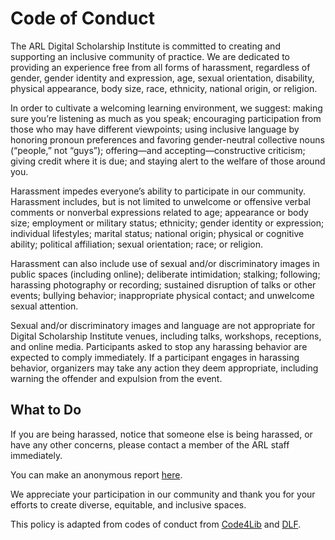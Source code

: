 # Code of Conduct
The ARL Digital Scholarship Institute is committed to creating and supporting an inclusive community of practice. We are dedicated to providing an experience free from all forms of harassment, regardless of gender, gender identity and expression, age, sexual orientation, disability, physical appearance, body size, race, ethnicity, national origin, or religion. 
 
In order to cultivate a welcoming learning environment, we suggest: making sure you’re  listening as much as you speak; encouraging participation from those who may have different viewpoints; using inclusive language by honoring pronoun preferences and favoring gender-neutral collective nouns (“people,” not “guys”); offering—and accepting—constructive criticism; giving credit where it is due; and staying alert to the welfare of those around you.
 
Harassment impedes everyone’s ability to participate in our community. Harassment includes, but is not limited to unwelcome or offensive verbal comments or nonverbal expressions related to age; appearance or body size; employment or military status; ethnicity; gender identity or expression; individual lifestyles; marital status; national origin; physical or cognitive ability; political affiliation; sexual orientation; race; or religion. 
 
Harassment can also include use of sexual and/or discriminatory images in public spaces (including online); deliberate intimidation; stalking; following; harassing photography or recording; sustained disruption of talks or other events; bullying behavior; inappropriate physical contact; and unwelcome sexual attention.
 
Sexual and/or discriminatory images and language are not appropriate for Digital Scholarship Institute venues, including talks, workshops, receptions, and online media. Participants asked to stop any harassing behavior are expected to comply immediately. If a participant engages in harassing behavior, organizers may take any action they deem appropriate, including warning the offender and expulsion from the event.
 
## What to Do
If you are being harassed, notice that someone else is being harassed, or have any other concerns, please contact a member of the ARL staff immediately.
 
You can make an anonymous report [here](https://goo.gl/forms/mLLGThtrRBvDW3112).
 
We appreciate your participation in our community and thank you for your efforts to create diverse, equitable, and inclusive spaces.
 
This policy is adapted from codes of conduct from [Code4Lib](https://github.com/code4lib/antiharassment-policy/blob/master/code_of_conduct.md) and [DLF](https://www.diglib.org/about/code-of-conduct/).

